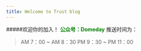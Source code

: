 ```yaml
---
title: Welcome to Trust blog  
---
```

<!-- More -->

#####欢迎你的加入！
<font style='color:green;font-weight:bold'>公众号：Domeday</font>
推送时间为：
>AM 7：00 ~ AM 8：30 
>PM 9：30 ~ PM 11：00